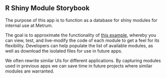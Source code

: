 ## R Shiny Module Storybook

The purpose of this app is to function as a database for shiny modules for internal use at Metrum. 

The goal is to approximate the functionality of [this example](https://storybook.js.org/), whereby you can view, test, and live-modify the code of each module to get a feel for its flexibility. Developers can help populate the list of available modules, as well as download the isolated files for use in future apps. 

We often rewrite similar UIs for different applications. By capturing modules used in previous apps we can save time in future projects where similar modules are warranted.